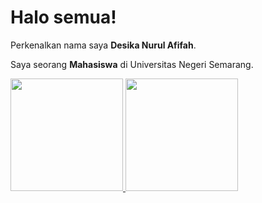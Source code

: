 # Halo semua! 

Perkenalkan nama saya **Desika Nurul Afifah**.<br>

Saya seorang **Mahasiswa** di Universitas Negeri Semarang.<br>

<p align="left">
<a href="https://github.com/desikanra">
  <img height="180em" src="https://github-readme-stats-eight-theta.vercel.app/api?username=penuliscode&show_icons=true&theme=algolia&include_all_commits=true&count_private=true"/>
  <img height="180em" src="https://github-readme-stats-eight-theta.vercel.app/api/top-langs/?username=penuliscode&layout=compact&theme=algolia"/>
</a>
</p>
